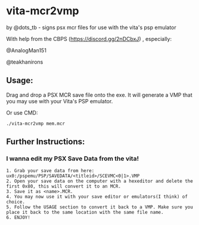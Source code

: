 # vita-mcr2vmp
by @dots_tb - signs psx mcr files for use with the vita's psp emulator

With help from the CBPS (https://discord.gg/2nDCbxJ) , especially:

 @AnalogMan151
 
 @teakhanirons
 
## Usage:

Drag and drop a PSX MCR save file onto the exe. It will generate a VMP that you may use with your Vita's PSP emulator.

Or use CMD:

	./vita-mcr2vmp mem.mcr

## Further Instructions:

### I wanna edit my PSX Save Data from the vita!

	1. Grab your save data from here: ux0:/pspemu/PSP/SAVEDATA/<titleid>/SCEVMC<0|1>.VMP
	2. Open your save data on the computer with a hexeditor and delete the first 0x80, this will convert it to an MCR.
	3. Save it as <name>.MCR.
	4. You may now use it with your save editor or emulators(I think) of choice.
	5. Follow the USAGE section to convert it back to a VMP. Make sure you place it back to the same location with the same file name.
	6. ENJOY!

